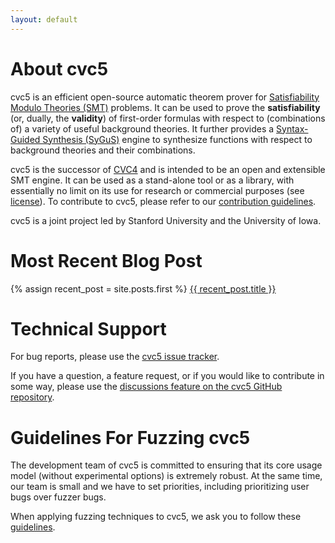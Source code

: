 ```yaml
---
layout: default
---
```


# About cvc5

cvc5 is an efficient open-source automatic theorem prover for
[Satisfiability Modulo Theories (SMT)](
    https://en.wikipedia.org/wiki/Satisfiability_Modulo_Theories)
problems.
It can be used to prove the **satisfiability** (or, dually, the **validity**)
of first-order formulas with respect to (combinations of) a variety of useful background theories.
It further provides a [Syntax-Guided Synthesis (SyGuS)](https://sygus-org.github.io/)
engine to synthesize functions with respect to background theories and their
combinations.

cvc5 is the successor of [CVC4](https://cvc4.cs.stanford.edu) and is
intended to be an open and extensible SMT engine.
It can be used as a stand-alone tool or as a library, with essentially no limit
on its use for research or commercial purposes (see
[license](https://github.com/cvc5/cvc5/blob/master/COPYING)).
To contribute to cvc5, please refer to our [contribution
guidelines](https://github.com/cvc5/cvc5/blob/master/CONTRIBUTING.md).

cvc5 is a joint project led by Stanford University and the University of Iowa.



# Most Recent Blog Post

{% assign recent_post = site.posts.first %}
<a href="{{ recent_post.url }}">{{ recent_post.title }}</a>


# Technical Support

For bug reports, please use the <a title="cvc5 bug tracking system"
href="https://github.com/cvc5/cvc5/issues" rel="nofollow">cvc5 issue
tracker</a>.

If you have a question, a feature request, or if you would like to contribute
in some way, please use the <a title="cvc5 discussions" href="https://github.com/cvc5/cvc5/discussions">discussions feature on the cvc5 GitHub repository</a>.



# Guidelines For Fuzzing cvc5

The development team of cvc5 is committed to ensuring that its core
usage model (without experimental options) is extremely robust.
At the same time, our team is small and we have to set priorities,
including prioritizing user bugs over fuzzer bugs.

When applying fuzzing techniques to cvc5, we ask you to follow these
[guidelines](https://github.com/cvc5/cvc5/wiki/Fuzzing-cvc5).

